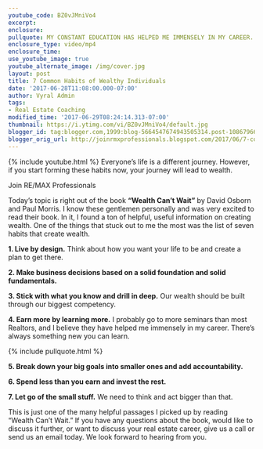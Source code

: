 ```yaml
---
youtube_code: BZ0vJMniVo4
excerpt:
enclosure:
pullquote: MY CONSTANT EDUCATION HAS HELPED ME IMMENSELY IN MY CAREER.
enclosure_type: video/mp4
enclosure_time:
use_youtube_image: true
youtube_alternate_image: /img/cover.jpg
layout: post
title: 7 Common Habits of Wealthy Individuals
date: '2017-06-28T11:08:00.000-07:00'
author: Vyral Admin
tags:
- Real Estate Coaching
modified_time: '2017-06-29T08:24:14.313-07:00'
thumbnail: https://i.ytimg.com/vi/BZ0vJMniVo4/default.jpg
blogger_id: tag:blogger.com,1999:blog-5664547674943505314.post-1086796694512582499
blogger_orig_url: http://joinrmxprofessionals.blogspot.com/2017/06/7-common-habits-of-wealthy-individuals.html
---
```

{% include youtube.html %}
Everyone’s life is a different journey. However, if you start forming these habits now, your journey will lead to wealth.

Join RE/MAX Professionals

Today’s topic is right out of the book **“Wealth Can’t Wait”** by David Osborn and Paul Morris. I know these gentlemen personally and was very excited to read their book. In it, I found a ton of helpful, useful information on creating wealth. One of the things that stuck out to me the most was the list of seven habits that create wealth.

**1. Live by design.** Think about how you want your life to be and create a plan to get there.

**2. Make business decisions based on a solid foundation and solid fundamentals.**

**3. Stick with what you know and drill in deep.** Our wealth should be built through our biggest competency.

**4. Earn more by learning more.** I probably go to more seminars than most Realtors, and I believe they have helped me immensely in my career. There’s always something new you can learn.

{% include pullquote.html %}

**5. Break down your big goals into smaller ones and add accountability.**

**6. Spend less than you earn and invest the rest.**

**7. Let go of the small stuff.** We need to think and act bigger than that.

This is just one of the many helpful passages I picked up by reading “Wealth Can’t Wait.” If you have any questions about the book, would like to discuss it further, or want to discuss your real estate career, give us a call or send us an email today. We look forward to hearing from you.
